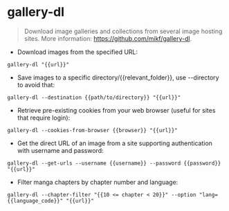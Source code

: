 # gallery-dl

> Download image galleries and collections from several image hosting sites.
> More information: <https://github.com/mikf/gallery-dl>.

- Download images from the specified URL:

`gallery-dl "{{url}}"`

- Save images to a specific directory/{{relevant_folder}}, use --directory to avoid that:

`gallery-dl --destination {{path/to/directory}} "{{url}}"`

- Retrieve pre-existing cookies from your web browser (useful for sites that require login):

`gallery-dl --cookies-from-browser {{browser}} "{{url}}"`

- Get the direct URL of an image from a site supporting authentication with username and password:

`gallery-dl --get-urls --username {{username}} --password {{password}} "{{url}}"`

- Filter manga chapters by chapter number and language:

`gallery-dl --chapter-filter "{{10 <= chapter < 20}}" --option "lang={{language_code}}" "{{url}}"`
